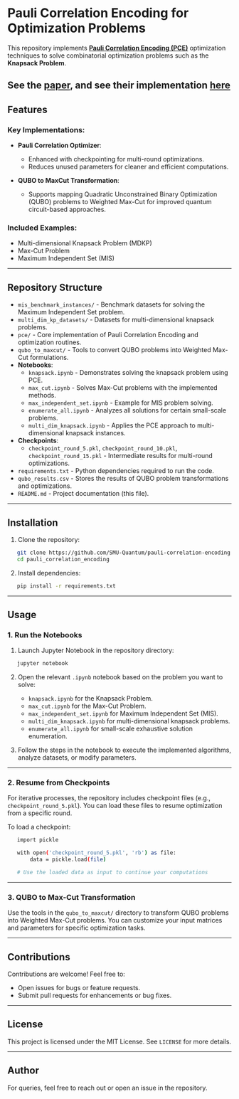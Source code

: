 # Pauli Correlation Encoding for Optimization Problems

This repository implements **[Pauli Correlation Encoding (PCE)](https://www.nature.com/articles/s41467-024-55346-z)**  optimization techniques to solve combinatorial optimization problems such as the **Knapsack Problem**. 


See the [paper](https://www.nature.com/articles/s41467-024-55346-z), and see their implementation [here](https://doi.org/10.5281/zenodo.14049120)
---

## Features

### Key Implementations:
- **Pauli Correlation Optimizer**:
  - Enhanced with checkpointing for multi-round optimizations.
  - Reduces unused parameters for cleaner and efficient computations.

- **QUBO to MaxCut Transformation**:
  - Supports mapping Quadratic Unconstrained Binary Optimization (QUBO) problems to Weighted Max-Cut for improved quantum circuit-based approaches.

### Included Examples:
- Multi-dimensional Knapsack Problem (MDKP)
- Max-Cut Problem
- Maximum Independent Set (MIS)

---

## Repository Structure

- `mis_benchmark_instances/` - Benchmark datasets for solving the Maximum Independent Set problem.
- `multi_dim_kp_datasets/` - Datasets for multi-dimensional knapsack problems.
- `pce/` - Core implementation of Pauli Correlation Encoding and optimization routines.
- `qubo_to_maxcut/` - Tools to convert QUBO problems into Weighted Max-Cut formulations.
- **Notebooks**:
  - `knapsack.ipynb` - Demonstrates solving the knapsack problem using PCE.
  - `max_cut.ipynb` - Solves Max-Cut problems with the implemented methods.
  - `max_independent_set.ipynb` - Example for MIS problem solving.
  - `enumerate_all.ipynb` - Analyzes all solutions for certain small-scale problems.
  - `multi_dim_knapsack.ipynb` - Applies the PCE approach to multi-dimensional knapsack instances.
- **Checkpoints**:
  - `checkpoint_round_5.pkl`, `checkpoint_round_10.pkl`, `checkpoint_round_15.pkl` - Intermediate results for multi-round optimizations.
- `requirements.txt` - Python dependencies required to run the code.
- `qubo_results.csv` - Stores the results of QUBO problem transformations and optimizations.
- `README.md` - Project documentation (this file).

---

## Installation

1. Clone the repository:
```bash
   git clone https://github.com/SMU-Quantum/pauli-correlation-encoding.git
   cd pauli_correlation_encoding
```
2. Install dependencies:
```bash
   pip install -r requirements.txt
```
---

## Usage

### 1. Run the Notebooks

1. Launch Jupyter Notebook in the repository directory:
```bash
   jupyter notebook
```

2. Open the relevant `.ipynb` notebook based on the problem you want to solve:
   - `knapsack.ipynb` for the Knapsack Problem.
   - `max_cut.ipynb` for the Max-Cut Problem.
   - `max_independent_set.ipynb` for Maximum Independent Set (MIS).
   - `multi_dim_knapsack.ipynb` for multi-dimensional knapsack problems.
   - `enumerate_all.ipynb` for small-scale exhaustive solution enumeration.

3. Follow the steps in the notebook to execute the implemented algorithms, analyze datasets, or modify parameters.

---

### 2. Resume from Checkpoints

For iterative processes, the repository includes checkpoint files (e.g., `checkpoint_round_5.pkl`). You can load these files to resume optimization from a specific round. 

To load a checkpoint:
```bash
   import pickle

   with open('checkpoint_round_5.pkl', 'rb') as file:
       data = pickle.load(file)

   # Use the loaded data as input to continue your computations
```

---

### 3. QUBO to Max-Cut Transformation

Use the tools in the `qubo_to_maxcut/` directory to transform QUBO problems into Weighted Max-Cut problems. You can customize your input matrices and parameters for specific optimization tasks.


---

## Contributions

Contributions are welcome! Feel free to:
- Open issues for bugs or feature requests.
- Submit pull requests for enhancements or bug fixes.

---

## License

This project is licensed under the MIT License. See `LICENSE` for more details.

---

## Author

For queries, feel free to reach out or open an issue in the repository.

